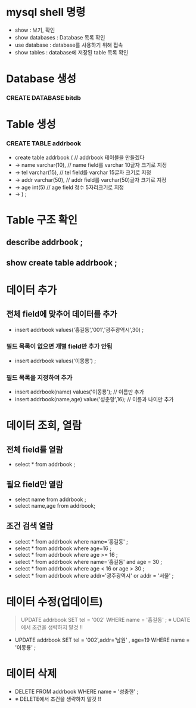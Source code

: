 # mysql shell 명령

* show : 보기, 확인 
* show databases : Database 목록 확인
* use database : database를 사용하기 위해 접속
* show tables : database에 저장된 table 목록 확인



# Database 생성
### CREATE DATABASE bitdb

# Table 생성
### CREATE TABLE addrbook 

* create table addrbook ( // addrbook 테이블을 만들겠다
*    -> name varchar(10), // name field를 varchar 10글자 크기로 지정
*    -> tel varchar(15), // tel field를 varchar 15글자 크기로 지정
*    -> addr varchar(50), // addr field를 varchar(50)글자 크기로 지정
*    -> age int(5) // age field 정수 5자리크기로 지정
*    -> ) ;
    
    
 # Table 구조 확인
 
## describe addrbook ;
## show create table addrbook ;


# 데이터 추가

## 전체 field에 맞추어 데이터를 추가
* insert addrbook values('홍길동','001','광주광역시',30) ;

### 필드 목록이 없으면 개별 field만 추가 안됨
* insert addrbook values('이몽룡') ;

### 필드 목록을 지정하여 추가
* insert addrbook(name) values('이몽룡'); // 이름만 추가
* insert addrbook(name,age) value('성춘향',16); // 이름과 나이만 추가


# 데이터 조회, 열람
## 전체 field를 열람
* select * from addrbook ;

## 필요 field만 열람
* select name from addrbook ;
* select name,age from addrbook;

## 조건 검색 열람
* select * from addrbook where name='홍길동' ;
* select * from addrbook where age=16 ;
* select * from addrbook where age >= 16 ;
* select * from addrbook where name='홍길동' and age = 30 ;
* select * from addrbook where age < 16 or age > 30 ;
* select * from addrbook where addr='광주광역시' or addr = '서울' ;

# 데이터 수정(업데이트)
 >UPDATE addrbook SET tel = '002' WHERE name = '홍길동' ;
 >※ UDATE에서 조건을 생략하지 말것 !!

* UPDATE addrbook SET tel = '002',addr='남원' , age=19  WHERE name = '이몽룡' ;


# 데이터 삭제
* DELETE FROM addrbook WHERE name = '성충한' ;
* ※ DELETE에서 조건을 생략하지 말것 !!

